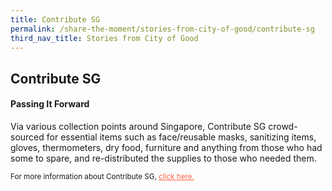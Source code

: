 ```yaml
---
title: Contribute SG
permalink: /share-the-moment/stories-from-city-of-good/contribute-sg
third_nav_title: Stories from City of Good
---
```


## Contribute SG

#### Passing It Forward

Via various collection points around Singapore, Contribute SG crowd-sourced for essential items such as face/reusable masks,  sanitizing items, gloves, thermometers, dry food, furniture and anything from those who had some to spare, and re-distributed the supplies to those who needed them.


<sup>For more information about Contribute SG, <a href="https://contribute.sg/" style="color:tomato">click here.</a></sup>

